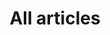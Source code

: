 ---
title: "All articles"
layout: "archives"
slug: "archives"
hidden: true
menu:
    main:
        weight: 3
        params: 
            icon: archives
---